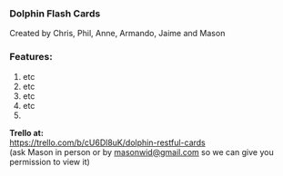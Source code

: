 ### Dolphin Flash Cards  
Created by Chris, Phil, Anne, Armando, Jaime and Mason

### Features:
1. etc
2. etc
4. etc
5. etc
6. 

**Trello at:**  
https://trello.com/b/cU6Dl8uK/dolphin-restful-cards  
(ask Mason in person or by masonwid@gmail.com so we can give you permission to view it)  
